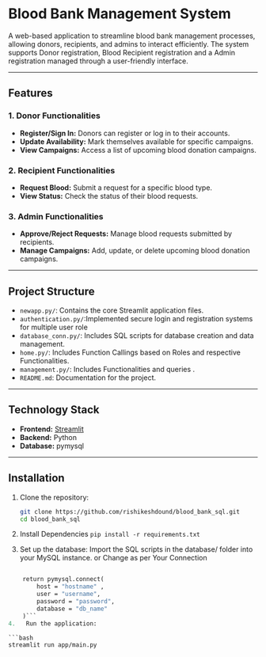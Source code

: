 # Blood Bank Management System

A web-based application to streamline blood bank management processes, allowing donors, recipients, and admins to interact efficiently. The system supports Donor registration, Blood Recipient registration and a Admin registration  managed through a user-friendly interface.

---

##  Features

### 1. **Donor Functionalities**
- **Register/Sign In:** Donors can register or log in to their accounts.
- **Update Availability:** Mark themselves available for specific campaigns.
- **View Campaigns:** Access a list of upcoming blood donation campaigns.

### 2. **Recipient Functionalities**
- **Request Blood:** Submit a request for a specific blood type.
- **View Status:** Check the status of their blood requests.

### 3. **Admin Functionalities**
- **Approve/Reject Requests:** Manage blood requests submitted by recipients.
- **Manage Campaigns:** Add, update, or delete upcoming blood donation campaigns.

---

##  Project Structure
- `newapp.py/`: Contains the core Streamlit application files.
- `authentication.py/`:Implemented secure login and registration systems for multiple user role
- `database_conn.py/`: Includes SQL scripts for database creation and data management.
- `home.py/`: Includes Function Callings based on Roles and respective Functionalities. 
- `management.py/`: Includes Functionalities and queries .
- `README.md`: Documentation for the project.

---

##  Technology Stack
- **Frontend:** [Streamlit](https://streamlit.io/)
- **Backend:** Python
- **Database:** pymysql

---

##  Installation

1. Clone the repository:
   ```bash
   git clone https://github.com/rishikeshdound/blood_bank_sql.git
   cd blood_bank_sql

2. Install Dependencies
   ```pip install -r requirements.txt```

3. Set up the database:
Import the SQL scripts in the database/ folder into your MySQL instance. 
or Change as per Your Connection
```def get_db_connection():

    return pymysql.connect(
        host = "hostname" , 
        user = "username",
        password = "password",
        database = "db_name"
    )```
4.   Run the application:

```bash
streamlit run app/main.py
